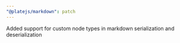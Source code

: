 ```yaml
---
"@platejs/markdown": patch
---
```


Added support for custom node types in markdown serialization and deserialization
